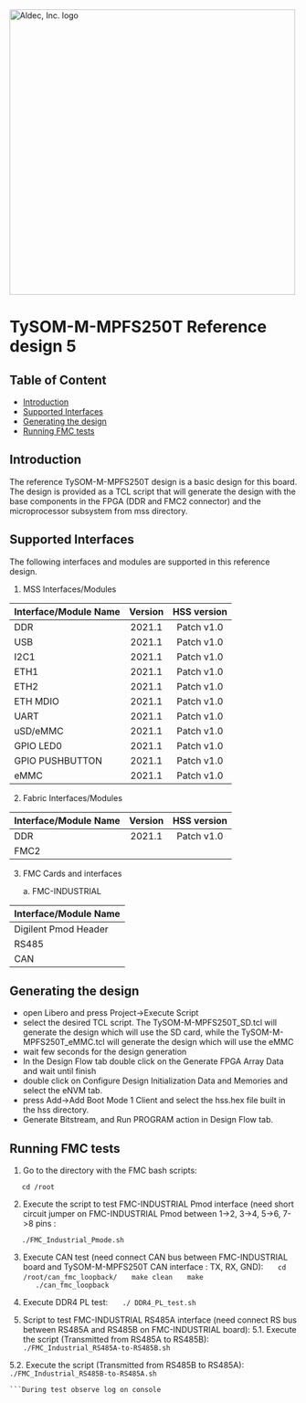 <a href="https://www.aldec.com/en">
  <img src="https://www.aldec.com/files/file/Aldec_Crescent_rgb_sm.png" width="500" alt="Aldec, Inc. logo" />
</a>

# TySOM-M-MPFS250T Reference design 5

## Table of Content
- [Introduction](#introduction)
- [Supported Interfaces](#supported-interfaces)
- [Generating the design](#generating-design)
- [Running FMC tests](#running-fmc-tests)

## Introduction <a name="introduction"/>

The reference TySOM-M-MPFS250T design is a basic design for this board. The design is provided as a TCL script that will generate the design with the base components in the FPGA (DDR and FMC2 connector) and the microprocessor subsystem from mss directory. 

## Supported Interfaces <a name="supported-interfaces"/>

The following interfaces and modules are supported in this reference design.

1. MSS Interfaces/Modules

| Interface/Module Name | Version | HSS version |
| --------------------- |:-------:|:-----------:|
| DDR                   | 2021.1  | Patch v1.0  |
| USB                   | 2021.1  | Patch v1.0  |
| I2C1                  | 2021.1  | Patch v1.0  |
| ETH1                  | 2021.1  | Patch v1.0  |
| ETH2                  | 2021.1  | Patch v1.0  |
| ETH MDIO              | 2021.1  | Patch v1.0  |
| UART                  | 2021.1  | Patch v1.0  |
| uSD/eMMC              | 2021.1  | Patch v1.0  |
| GPIO LED0             | 2021.1  | Patch v1.0  |
| GPIO PUSHBUTTON       | 2021.1  | Patch v1.0  |
| eMMC                  | 2021.1  | Patch v1.0  |

2. Fabric Interfaces/Modules

| Interface/Module Name | Version | HSS version |
| --------------------- |:-------:|:-----------:|
| DDR                   | 2021.1  | Patch v1.0  |
| FMC2                  |         |             |

3. FMC Cards and interfaces

    a. FMC-INDUSTRIAL


| Interface/Module Name |
| --------------------- |
| Digilent Pmod Header  |
| RS485                 |
| CAN                   |

## Generating the design <a name="generating-design"/>
- open Libero and press Project->Execute Script
- select the desired TCL script. The TySOM-M-MPFS250T_SD.tcl will generate the design which will use the SD card, while the TySOM-M-MPFS250T_eMMC.tcl will generate the design which will use the eMMC
- wait few seconds for the design generation
- In the Design Flow tab double click on the Generate FPGA Array Data and wait until finish
- double click on Configure Design Initialization Data and Memories and select the eNVM tab. 
- press Add->Add Boot Mode 1 Client and select the hss.hex file built in the hss directory.
- Generate Bitstream, and Run PROGRAM action in Design Flow tab.

## Running FMC tests <a name="running-fmc-tests"/>
1. Go to the directory with the FMC bash scripts:

`   cd /root`

2. Execute the script to test FMC-INDUSTRIAL Pmod interface (need short circuit jumper on FMC-INDUSTRIAL Pmod between 1->2, 3->4, 5->6, 7->8 pins :

`   ./FMC_Industrial_Pmode.sh`

3. Execute CAN test (need connect CAN bus between FMC-INDUSTRIAL board and TySOM-M-MPFS250T CAN interface : TX, RX, GND):
`   cd /root/can_fmc_loopback/`
`   make clean`
`   make`	
`   ./can_fmc_loopback`

4. Execute DDR4 PL test:
`   ./ DDR4_PL_test.sh`

5. Script to test FMC-INDUSTRIAL RS485A interface (need connect RS bus between RS485A and RS485B on FMC-INDUSTRIAL board):
5.1.  Execute the script (Transmitted from RS485A to RS485B):
`   ./FMC_Industrial_RS485A-to-RS485B.sh`

5.2.  Execute the script (Transmitted from RS485B to RS485A):
`   ./FMC_Industrial_RS485B-to-RS485A.sh`
```
```During test observe log on console
